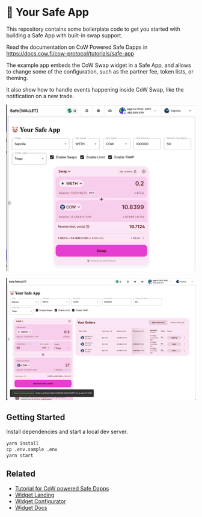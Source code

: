 # 🐷 Your Safe App

This repository contains some boilerplate code to get you started with building a Safe App with built-in swap support.

Read the documentation on CoW Powered Safe Dapps in <https://docs.cow.fi/cow-protocol/tutorials/safe-app>

The example app embeds the CoW Swap widget in a Safe App, and allows to change some of the configuration, such as the partner fee, token lists, or theming.

It also show how to handle events happening inside CoW Swap, like the notification on a new trade.

![Swap](./docs/swap.png)

![Limit Orders](./docs/limit-orders.png)

## Getting Started

Install dependencies and start a local dev server.

```
yarn install
cp .env.sample .env
yarn start
```

## Related

- [Tutorial for CoW powered Safe Dapps](https://docs.cow.fi/cow-protocol/tutorials/safe-app)
- [Widget Landing](https://cow.fi/widget)
- [Widget Configurator](https://widget.cow.fi/)
- [Widget Docs](https://docs.cow.fi/cow-protocol/tutorials/widget)
